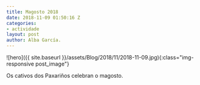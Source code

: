 ```yaml
---
title: Magosto 2018
date: 2018-11-09 01:50:16 Z
categories:
- actividade
layout: post
author: Alba García.
---
```


![hero]({{ site.baseurl }}/assets/Blog/2018/11/2018-11-09.jpg){:class="img-responsive post_image"}
<br>

Os cativos dos Paxariños celebran o magosto.


